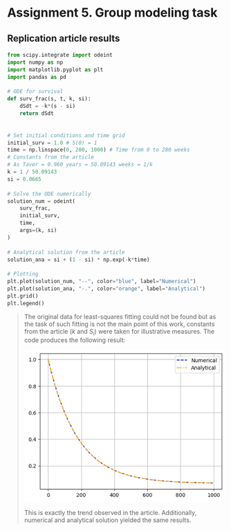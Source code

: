 # Assignment 5. Group modeling task

## Replication article results
```python
from scipy.integrate import odeint
import numpy as np
import matplotlib.pyplot as plt
import pandas as pd

# ODE for survival
def surv_frac(s, t, k, si):
    dSdt = -k*(s - si)
    return dSdt


# Set initial conditions and time grid
initial_surv = 1.0 # S(0) = 1
time = np.linspace(0, 280, 1000) # Time from 0 to 280 weeks
# Constants from the article
# As Taver = 0.960 years = 50.09143 weeks = 1/k
k = 1 / 50.09143
si = 0.0665

# Solve the ODE numerically
solution_num = odeint(
    surv_frac,
    initial_surv,
    time,
    args=(k, si)
)

# Analytical solution from the article
solution_ana = si + (1 - si) * np.exp(-k*time)

# Plotting
plt.plot(solution_num, "--", color="blue", label="Numerical")
plt.plot(solution_ana, "-.", color="orange", label="Analytical")
plt.grid()
plt.legend()
```
> The original data for least-squares fitting could not be found but as the task of such fitting is not
the main point of this work, constants from the article ($k$ and $S_i$) were taken for illustrative
measures. The code produces the following result:
> 
> ![img.png](replication_results.png)
> 
> This is exactly the trend observed in the article. Additionally, numerical and analytical solution
yielded the same results.
